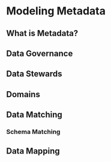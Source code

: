 # Modeling Metadata

## What is Metadata?

## Data Governance

## Data Stewards

## Domains

## Data Matching

### Schema Matching

## Data Mapping